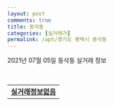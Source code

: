 ```yaml
---
layout: post
comments: true
title: 동삭동
categories: [실거래가]
permalink: /apt/경기도 평택시 동삭동
---
```


2021년 07월 05일 동삭동 실거래 정보

<script type="text/javascript">
  google.charts.load('current', {'packages':['corechart']});
  google.charts.setOnLoadCallback(drawChart);

  function drawChart() {
    var data = google.visualization.arrayToDataTable([['거래일', '매매', '전월세', '전매'], ['20-07', 61, 37, 33], ['20-08', 68, 49, 57], ['20-09', 99, 79, 51], ['20-10', 153, 190, 66], ['20-11', 218, 173, 70], ['20-12', 227, 143, 27], ['21-01', 118, 127, 7], ['21-02', 77, 107, 7], ['21-03', 77, 93, 7], ['21-04', 60, 59, 10], ['21-05', 74, 41, 2], ['21-06', 41, 26, 0]]);

    var options = {
      title: '최근 유형별 거래량 추이',
      legend: { position: 'bottom' }
    };

    var chart = new google.visualization.LineChart(document.getElementById('columnchart_material'));
    chart.draw(data, (options));
  }
</script>

<div id="columnchart_material" style="width: 95%; margin-left: -35px; display: block"></div>
<br>
<table>
  <tr>
    <td colspan="4" style="font-weight: bold;"><a href="https://search.naver.com/search.naver?query=동삭동 실거래정보없음">실거래정보없음</a></td>
  </tr>
    
</table>
    